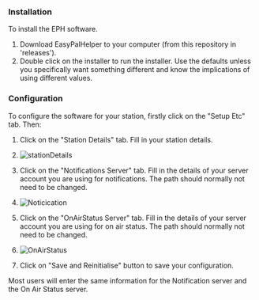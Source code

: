 ### Installation
To install the EPH software.
1. Download EasyPalHelper to your computer (from this repository in 'releases').
2. Double click on the installer to run the installer. Use the defaults unless you specifically want something different and know the implications of using different values.

### Configuration
To configure the software for your station, firstly click on the "Setup Etc" tab. Then:
   1. Click on the "Station Details" tab. Fill in your station details.
   2. ![stationDetails](https://github.com/user-attachments/assets/af747b6f-0419-4ec1-9f84-107403c8d04f)


   3. Click on the "Notifications Server" tab. Fill in the details of your server account you are using for notifications. The path should normally not need to be changed.
   4. ![Noticication](https://github.com/user-attachments/assets/3245691a-4332-46e9-90f9-b5b471ae1d68)

   5. Click on the "OnAirStatus Server" tab. Fill in the details of your server account you are using for on air status. The path should normally not need to be changed.
   6. ![OnAirStatus](https://github.com/user-attachments/assets/501f2979-3a95-40c9-99b3-6775a81f626b)

   7. Click on "Save and Reinitialise" button to save your configuration.

Most users will enter the same information for the Notification server and the On Air Status server.
